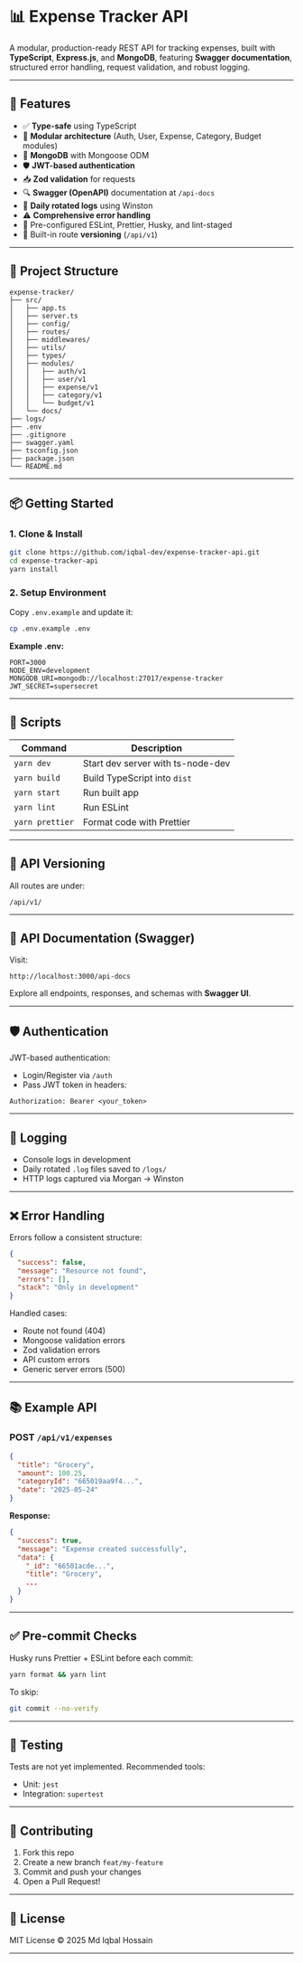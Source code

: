 # 📊 Expense Tracker API

A modular, production-ready REST API for tracking expenses, built with **TypeScript**, **Express.js**, and **MongoDB**, featuring **Swagger documentation**, structured error handling, request validation, and robust logging.

---

## 🚀 Features

- ✅ **Type-safe** using TypeScript
- 🔁 **Modular architecture** (Auth, User, Expense, Category, Budget modules)
- 🌱 **MongoDB** with Mongoose ODM
- 🛡️ **JWT-based authentication**
- 📥 **Zod validation** for requests
- 🔍 **Swagger (OpenAPI)** documentation at `/api-docs`
- 📂 **Daily rotated logs** using Winston
- ⚠️ **Comprehensive error handling**
- 🧪 Pre-configured ESLint, Prettier, Husky, and lint-staged
- 🧰 Built-in route **versioning** (`/api/v1`)

---

## 📁 Project Structure

```
expense-tracker/
├── src/
│   ├── app.ts
│   ├── server.ts
│   ├── config/
│   ├── routes/
│   ├── middlewares/
│   ├── utils/
│   ├── types/
│   ├── modules/
│   │   ├── auth/v1
│   │   ├── user/v1
│   │   ├── expense/v1
│   │   ├── category/v1
│   │   └── budget/v1
│   └── docs/
├── logs/
├── .env
├── .gitignore
├── swagger.yaml
├── tsconfig.json
├── package.json
└── README.md
```

---

## 📦 Getting Started

### 1. Clone & Install

```bash
git clone https://github.com/iqbal-dev/expense-tracker-api.git
cd expense-tracker-api
yarn install
```

### 2. Setup Environment

Copy `.env.example` and update it:

```bash
cp .env.example .env
```

**Example .env:**

```env
PORT=3000
NODE_ENV=development
MONGODB_URI=mongodb://localhost:27017/expense-tracker
JWT_SECRET=supersecret
```

---

## 🔧 Scripts

| Command         | Description                       |
| --------------- | --------------------------------- |
| `yarn dev`      | Start dev server with ts-node-dev |
| `yarn build`    | Build TypeScript into `dist`      |
| `yarn start`    | Run built app                     |
| `yarn lint`     | Run ESLint                        |
| `yarn prettier` | Format code with Prettier         |

---

## 📂 API Versioning

All routes are under:

```
/api/v1/
```

---

## 🧾 API Documentation (Swagger)

Visit:

```
http://localhost:3000/api-docs
```

Explore all endpoints, responses, and schemas with **Swagger UI**.

---

## 🛡️ Authentication

JWT-based authentication:

- Login/Register via `/auth`
- Pass JWT token in headers:

```
Authorization: Bearer <your_token>
```

---

## 🧰 Logging

- Console logs in development
- Daily rotated `.log` files saved to `/logs/`
- HTTP logs captured via Morgan → Winston

---

## ❌ Error Handling

Errors follow a consistent structure:

```json
{
  "success": false,
  "message": "Resource not found",
  "errors": [],
  "stack": "Only in development"
}
```

Handled cases:

- Route not found (404)
- Mongoose validation errors
- Zod validation errors
- API custom errors
- Generic server errors (500)

---

## 📚 Example API

### POST `/api/v1/expenses`

```json
{
  "title": "Grocery",
  "amount": 100.25,
  "categoryId": "665019aa9f4...",
  "date": "2025-05-24"
}
```

**Response:**

```json
{
  "success": true,
  "message": "Expense created successfully",
  "data": {
    "_id": "66501acde...",
    "title": "Grocery",
    ...
  }
}
```

---

## ✅ Pre-commit Checks

Husky runs Prettier + ESLint before each commit:

```bash
yarn format && yarn lint
```

To skip:

```bash
git commit --no-verify
```

---

## 🧪 Testing

Tests are not yet implemented. Recommended tools:

- Unit: `jest`
- Integration: `supertest`

---

## 🤝 Contributing

1. Fork this repo
2. Create a new branch `feat/my-feature`
3. Commit and push your changes
4. Open a Pull Request!

---

## 📄 License

MIT License © 2025 Md Iqbal Hossain

---
